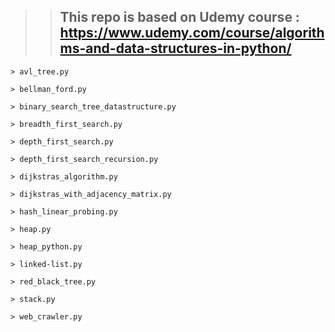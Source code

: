
> > ## This repo is based on Udemy course : https://www.udemy.com/course/algorithms-and-data-structures-in-python/

    > avl_tree.py

    > bellman_ford.py
    
    > binary_search_tree_datastructure.py
    
    > breadth_first_search.py
    
    > depth_first_search.py
    
    > depth_first_search_recursion.py
    
    > dijkstras_algorithm.py
    
    > dijkstras_with_adjacency_matrix.py
    
    > hash_linear_probing.py
    
    > heap.py
    
    > heap_python.py
    
    > linked-list.py
    
    > red_black_tree.py

    > stack.py

    > web_crawler.py